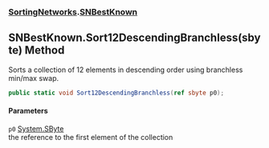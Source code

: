### [SortingNetworks](./SortingNetworks.md 'SortingNetworks').[SNBestKnown](./SortingNetworks-SNBestKnown.md 'SortingNetworks.SNBestKnown')
## SNBestKnown.Sort12DescendingBranchless(sbyte) Method
Sorts a collection of 12 elements in descending order using branchless min/max swap.  
```csharp
public static void Sort12DescendingBranchless(ref sbyte p0);
```
#### Parameters
<a name='SortingNetworks-SNBestKnown-Sort12DescendingBranchless(sbyte)-p0'></a>
`p0` [System.SByte](https://docs.microsoft.com/en-us/dotnet/api/System.SByte 'System.SByte')  
the reference to the first element of the collection  
  
